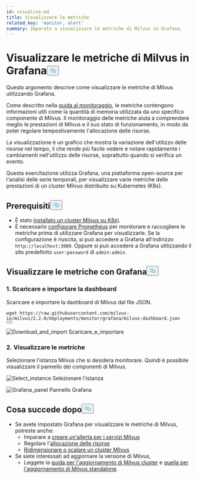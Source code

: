 ```yaml
---
id: visualize.md
title: Visualizzare le metriche
related_key: 'monitor, alert'
summary: Imparate a visualizzare le metriche di Milvus in Grafana.
---
```

<h1 id="Visualize-Milvus-Metrics-in-Grafana" class="common-anchor-header">Visualizzare le metriche di Milvus in Grafana<button data-href="#Visualize-Milvus-Metrics-in-Grafana" class="anchor-icon" translate="no">
      <svg translate="no"
        aria-hidden="true"
        focusable="false"
        height="20"
        version="1.1"
        viewBox="0 0 16 16"
        width="16"
      >
        <path
          fill="#0092E4"
          fill-rule="evenodd"
          d="M4 9h1v1H4c-1.5 0-3-1.69-3-3.5S2.55 3 4 3h4c1.45 0 3 1.69 3 3.5 0 1.41-.91 2.72-2 3.25V8.59c.58-.45 1-1.27 1-2.09C10 5.22 8.98 4 8 4H4c-.98 0-2 1.22-2 2.5S3 9 4 9zm9-3h-1v1h1c1 0 2 1.22 2 2.5S13.98 12 13 12H9c-.98 0-2-1.22-2-2.5 0-.83.42-1.64 1-2.09V6.25c-1.09.53-2 1.84-2 3.25C6 11.31 7.55 13 9 13h4c1.45 0 3-1.69 3-3.5S14.5 6 13 6z"
        ></path>
      </svg>
    </button></h1><p>Questo argomento descrive come visualizzare le metriche di Milvus utilizzando Grafana.</p>
<p>Come descritto nella <a href="/docs/it/v2.4.x/monitor.md">guida al monitoraggio</a>, le metriche contengono informazioni utili come la quantità di memoria utilizzata da uno specifico componente di Milvus. Il monitoraggio delle metriche aiuta a comprendere meglio le prestazioni di Milvus e il suo stato di funzionamento, in modo da poter regolare tempestivamente l'allocazione delle risorse.</p>
<p>La visualizzazione è un grafico che mostra la variazione dell'utilizzo delle risorse nel tempo, il che rende più facile vedere e notare rapidamente i cambiamenti nell'utilizzo delle risorse, soprattutto quando si verifica un evento.</p>
<p>Questa esercitazione utilizza Grafana, una piattaforma open-source per l'analisi delle serie temporali, per visualizzare varie metriche delle prestazioni di un cluster Milvus distribuito su Kubernetes (K8s).</p>
<h2 id="Prerequisites" class="common-anchor-header">Prerequisiti<button data-href="#Prerequisites" class="anchor-icon" translate="no">
      <svg translate="no"
        aria-hidden="true"
        focusable="false"
        height="20"
        version="1.1"
        viewBox="0 0 16 16"
        width="16"
      >
        <path
          fill="#0092E4"
          fill-rule="evenodd"
          d="M4 9h1v1H4c-1.5 0-3-1.69-3-3.5S2.55 3 4 3h4c1.45 0 3 1.69 3 3.5 0 1.41-.91 2.72-2 3.25V8.59c.58-.45 1-1.27 1-2.09C10 5.22 8.98 4 8 4H4c-.98 0-2 1.22-2 2.5S3 9 4 9zm9-3h-1v1h1c1 0 2 1.22 2 2.5S13.98 12 13 12H9c-.98 0-2-1.22-2-2.5 0-.83.42-1.64 1-2.09V6.25c-1.09.53-2 1.84-2 3.25C6 11.31 7.55 13 9 13h4c1.45 0 3-1.69 3-3.5S14.5 6 13 6z"
        ></path>
      </svg>
    </button></h2><ul>
<li>È stato <a href="/docs/it/v2.4.x/install_cluster-helm.md">installato un cluster Milvus su K8s)</a>.</li>
<li>È necessario <a href="/docs/it/v2.4.x/monitor.md">configurare Prometheus</a> per monitorare e raccogliere le metriche prima di utilizzare Grafana per visualizzarle. Se la configurazione è riuscita, si può accedere a Grafana all'indirizzo <code translate="no">http://localhost:3000</code>. Oppure si può accedere a Grafana utilizzando il sito predefinito <code translate="no">user:password</code> di <code translate="no">admin:admin</code>.</li>
</ul>
<h2 id="Visualize-metrics-using-Grafana" class="common-anchor-header">Visualizzare le metriche con Grafana<button data-href="#Visualize-metrics-using-Grafana" class="anchor-icon" translate="no">
      <svg translate="no"
        aria-hidden="true"
        focusable="false"
        height="20"
        version="1.1"
        viewBox="0 0 16 16"
        width="16"
      >
        <path
          fill="#0092E4"
          fill-rule="evenodd"
          d="M4 9h1v1H4c-1.5 0-3-1.69-3-3.5S2.55 3 4 3h4c1.45 0 3 1.69 3 3.5 0 1.41-.91 2.72-2 3.25V8.59c.58-.45 1-1.27 1-2.09C10 5.22 8.98 4 8 4H4c-.98 0-2 1.22-2 2.5S3 9 4 9zm9-3h-1v1h1c1 0 2 1.22 2 2.5S13.98 12 13 12H9c-.98 0-2-1.22-2-2.5 0-.83.42-1.64 1-2.09V6.25c-1.09.53-2 1.84-2 3.25C6 11.31 7.55 13 9 13h4c1.45 0 3-1.69 3-3.5S14.5 6 13 6z"
        ></path>
      </svg>
    </button></h2><h3 id="1-Download-and-import-dashboard" class="common-anchor-header">1. Scaricare e importare la dashboard</h3><p>Scaricare e importare la dashboard di Milvus dal file JSON.</p>
<pre><code translate="no">wget https://raw.githubusercontent.com/milvus-io/milvus/2.2.0/deployments/monitor/grafana/milvus-dashboard.json
<button class="copy-code-btn"></button></code></pre>
<p>
  
   <span class="img-wrapper"> <img translate="no" src="/docs/v2.4.x/assets/import_dashboard.png" alt="Download_and_import" class="doc-image" id="download_and_import" />
   </span> <span class="img-wrapper"> <span>Scaricare_e_importare</span> </span></p>
<h3 id="2-View-metrics" class="common-anchor-header">2. Visualizzare le metriche</h3><p>Selezionare l'istanza Milvus che si desidera monitorare. Quindi è possibile visualizzare il pannello dei componenti di Milvus.</p>
<p>
  
   <span class="img-wrapper"> <img translate="no" src="/docs/v2.4.x/assets/grafana_select.png" alt="Select_instance" class="doc-image" id="select_instance" />
   </span> <span class="img-wrapper"> <span>Selezionare l'istanza</span> </span></p>
<p>
  
   <span class="img-wrapper"> <img translate="no" src="/docs/v2.4.x/assets/grafana_panel.png" alt="Grafana_panel" class="doc-image" id="grafana_panel" />
   </span> <span class="img-wrapper"> <span>Pannello Grafana</span> </span></p>
<h2 id="Whats-next" class="common-anchor-header">Cosa succede dopo<button data-href="#Whats-next" class="anchor-icon" translate="no">
      <svg translate="no"
        aria-hidden="true"
        focusable="false"
        height="20"
        version="1.1"
        viewBox="0 0 16 16"
        width="16"
      >
        <path
          fill="#0092E4"
          fill-rule="evenodd"
          d="M4 9h1v1H4c-1.5 0-3-1.69-3-3.5S2.55 3 4 3h4c1.45 0 3 1.69 3 3.5 0 1.41-.91 2.72-2 3.25V8.59c.58-.45 1-1.27 1-2.09C10 5.22 8.98 4 8 4H4c-.98 0-2 1.22-2 2.5S3 9 4 9zm9-3h-1v1h1c1 0 2 1.22 2 2.5S13.98 12 13 12H9c-.98 0-2-1.22-2-2.5 0-.83.42-1.64 1-2.09V6.25c-1.09.53-2 1.84-2 3.25C6 11.31 7.55 13 9 13h4c1.45 0 3-1.69 3-3.5S14.5 6 13 6z"
        ></path>
      </svg>
    </button></h2><ul>
<li>Se avete impostato Grafana per visualizzare le metriche di Milvus, potreste anche:<ul>
<li>Imparare a <a href="/docs/it/v2.4.x/alert.md">creare un'allerta per i servizi Milvus</a></li>
<li>Regolare l'<a href="/docs/it/v2.4.x/allocate.md">allocazione delle risorse</a></li>
<li><a href="/docs/it/v2.4.x/scaleout.md">Ridimensionare o scalare un cluster Milvus</a></li>
</ul></li>
<li>Se siete interessati ad aggiornare la versione di Milvus,<ul>
<li>Leggete la <a href="/docs/it/v2.4.x/upgrade_milvus_cluster-operator.md">guida per l'aggiornamento di Milvus cluster</a> e <a href="/docs/it/v2.4.x/upgrade_milvus_standalone-operator.md">quella per l'aggiornamento di Milvus standalone</a>.</li>
</ul></li>
</ul>

